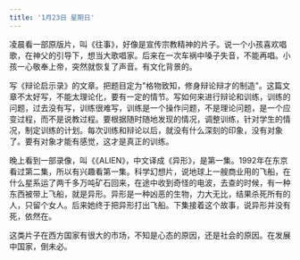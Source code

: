 ```yaml
---
title: '1月23日 星期日'
---
```

凌晨看一部原版片，叫《往事》，好像是宣传宗教精神的片子。说一个小孩喜欢唱歌，在神父的引导下，想当大歌唱家。后来在一次车祸中嗓子失音，不能再唱。小孩一心敬奉上帝，突然就恢复了声音。有文化背景的。

写《辩论启示录》的文章。把题目定为"格物致知，修身辩论辩才的制造"。这篇文章不太好写，不能太理论化，要有一定的情节。写如何来进行辩论和训练，训练的问题，过去没有写，训练很难写，训练是一个操作问题，不是理论问题，是一个应变过程，而不是说教过程。要根据随时随地发现的情况，调整训练，针对学生的情况，制定训练的计划。每次训练和辩论以后，就没有什么深刻的印象，没有对象了。要有对象才能有感觉，这才是真正的训练。

晚上看到一部录像，叫《《ALIEN》，中文译成《异形》，是第一集。1992年在东京看过第二集，所以有兴趣看第一集。科学幻想片，说地球上一艘商业用的飞船，在什么星系运了两千多万吨矿石回来，在途中收到奇怪的电波，去查的时候，有一种东西被带上飞船，就是异形。异形是一种凶恶的生物，力大无比，结果杀死所有的人，只留个女人。后来她终于把异形打出飞船。下集接着这个故事，说异形并没有死，依然在。

这类片子在西方国家有很大的市场，不知是心态的原因，还是社会的原因。在发展中国家，倒未必。